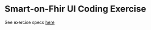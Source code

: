 # Smart-on-Fhir UI Coding Exercise

See exercise specs [here](https://github.com/elsevierPTG/interviews/blob/master/javascript/SMART-on-FHIR/Test.md)

